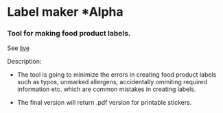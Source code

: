 # Label maker *Alpha

### Tool for making food product labels. 

See [live](https://hopeful-rosalind-652722.netlify.com/)


Description:

- The tool is going to minimize the errors in creating food product labels such as typos, unmarked allergens, accidentally ommiting required information etc. which are common mistakes in creating labels.

- The final version will return .pdf version for printable stickers.
